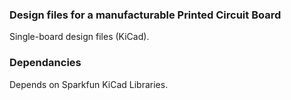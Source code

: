 ### Design files for a manufacturable Printed Circuit Board
Single-board design files (KiCad).

### Dependancies
Depends on Sparkfun KiCad Libraries.
